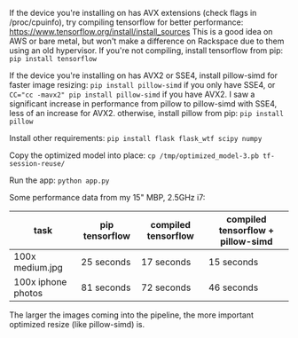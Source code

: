If the device you're installing on has AVX extensions (check flags in /proc/cpuinfo), try compiling tensorflow for better performance:
https://www.tensorflow.org/install/install_sources
This is a good idea on AWS or bare metal, but won't make a difference on Rackspace due to them using an old hypervisor.
If you're not compiling, install tensorflow from pip: `pip install tensorflow`

If the device you're installing on has AVX2 or SSE4, install pillow-simd for faster image resizing:
`pip install pillow-simd` if you only have SSE4, or `CC="cc -mavx2" pip install pillow-simd` if you have AVX2. I saw a significant increase in performance from pillow to pillow-simd with SSE4, less of an increase for AVX2.
otherwise, install pillow from pip: `pip install pillow`

Install other requirements:
`pip install flask flask_wtf scipy numpy`

Copy the optimized model into place: `cp /tmp/optimized_model-3.pb tf-session-reuse/`


Run the app:
`python app.py`


Some performance data from my 15" MBP, 2.5GHz i7:

| task               | pip tensorflow | compiled tensorflow | compiled tensorflow + pillow-simd |
| ------------------ | -------------- | ------------------- | --------------------------------- |
| 100x medium.jpg    | 25 seconds     | 17 seconds          | 15 seconds                        |
| 100x iphone photos | 81 seconds     | 72 seconds          | 46 seconds                        | 

The larger the images coming into the pipeline, the more important optimized resize (like pillow-simd) is.

